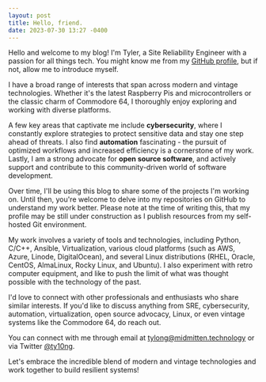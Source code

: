 ```yaml
---
layout: post
title: Hello, friend.
date: 2023-07-30 13:27 -0400
---
```


Hello and welcome to my blog! I'm Tyler, a Site Reliability Engineer with a passion for all things tech. You might know me from my [GitHub profile](https://github.com/ty10ng), but if not, allow me to introduce myself.

I have a broad range of interests that span across modern and vintage technologies. Whether it's the latest Raspberry Pis and microcontrollers or the classic charm of Commodore 64, I thoroughly enjoy exploring and working with diverse platforms.

A few key areas that captivate me include **cybersecurity**, where I constantly explore strategies to protect sensitive data and stay one step ahead of threats. I also find **automation** fascinating - the pursuit of optimized workflows and increased efficiency is a cornerstone of my work. Lastly, I am a strong advocate for **open source software**, and actively support and contribute to this community-driven world of software development.

Over time, I'll be using this blog to share some of the projects I'm working on. Until then, you're welcome to delve into my repositories on GitHub to understand my work better. Please note at the time of writing this, that my profile may be still under construction as I publish resources from my self-hosted Git environment. 

My work involves a variety of tools and technologies, including Python, C/C++, Ansible, Virtualization, various cloud platforms (such as AWS, Azure, Linode, DigitalOcean), and several Linux distributions (RHEL, Oracle, CentOS, AlmaLinux, Rocky Linux, and Ubuntu). I also experiment with retro computer equipment, and like to push the limit of what was thought possible with the technology of the past. 

I'd love to connect with other professionals and enthusiasts who share similar interests. If you'd like to discuss anything from SRE, cybersecurity, automation, virtualization, open source advocacy, Linux, or even vintage systems like the Commodore 64, do reach out. 

You can connect with me through email at [tylong@midmitten.technology](mailto:tylong@midmitten.technology) or via Twitter [@ty10ng](https://twitter.com/ty10ng).

Let's embrace the incredible blend of modern and vintage technologies and work together to build resilient systems!

